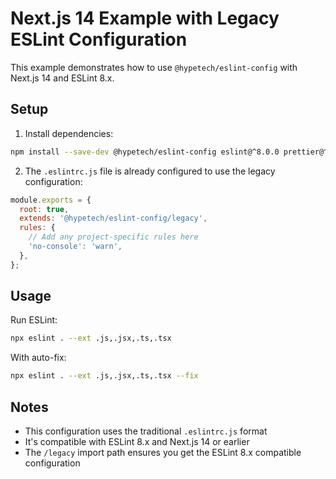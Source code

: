 # Next.js 14 Example with Legacy ESLint Configuration

This example demonstrates how to use `@hypetech/eslint-config` with Next.js 14 and ESLint 8.x.

## Setup

1. Install dependencies:
```bash
npm install --save-dev @hypetech/eslint-config eslint@^8.0.0 prettier@^3.0.0
```

2. The `.eslintrc.js` file is already configured to use the legacy configuration:
```js
module.exports = {
  root: true,
  extends: '@hypetech/eslint-config/legacy',
  rules: {
    // Add any project-specific rules here
    'no-console': 'warn',
  },
};
```

## Usage

Run ESLint:
```bash
npx eslint . --ext .js,.jsx,.ts,.tsx
```

With auto-fix:
```bash
npx eslint . --ext .js,.jsx,.ts,.tsx --fix
```

## Notes

- This configuration uses the traditional `.eslintrc.js` format
- It's compatible with ESLint 8.x and Next.js 14 or earlier
- The `/legacy` import path ensures you get the ESLint 8.x compatible configuration
